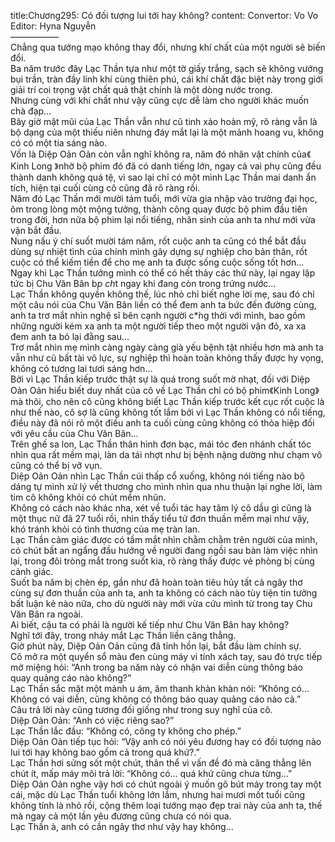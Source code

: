 title:Chương295: Có đối tượng lui tới hay không?
content:
Convertor: Vo Vo<br>Editor: Hyna Nguyễn<br>—————–<br>Chẳng qua tướng mạo không thay đổi, nhưng khí chất của một người sẽ biến đổi.<br>Ba năm trước đây Lạc Thần tựa như một tờ giấy trắng, sạch sẽ không vướng bụi trần, tràn đầy linh khí cùng thiên phú, cái khí chất đặc biệt này trong giới giải trí coi trọng vật chất quả thật chính là một dòng nước trong.<br>Nhưng cùng với khí chất như vậy cũng cực dễ làm cho người khác muốn chà đạp…<br>Bây giờ mặt mũi của Lạc Thần vẫn như cũ tinh xảo hoàn mỹ, rõ ràng vẫn là bộ dạng của một thiếu niên nhưng đáy mắt lại là một mảnh hoang vu, không có có một tia sáng nào.<br>Vốn là Diệp Oản Oản còn vẫn nghĩ không ra, năm đó nhân vật chính của《 Kinh Long 》nhờ bộ phim đó đã có danh tiếng lớn, ngay cả vai phụ cũng đều thành danh không quá tệ, vì sao lại chỉ có một mình Lạc Thần mai danh ẩn tích, hiện tại cuối cùng cô cũng đã rõ ràng rồi.<br>Năm đó Lạc Thần mới mười tám tuổi, mới vừa gia nhập vào trường đại học, ôm trong lòng một mộng tưởng, thành công quay được bộ phim đầu tiên trong đời, hơn nữa bộ phim lại nổi tiếng, nhân sinh của anh ta như mới vừa vặn bắt đầu.<br>Nung nấu ý chí suốt mười tám năm, rốt cuộc anh ta cũng có thể bắt đầu dùng sự nhiệt tình của chính mình gây dựng sự nghiệp cho bản thân, rốt cuộc có thể kiếm tiền để cho mẹ anh ta được sống cuộc sống tốt hơn…<br>Ngay khi Lạc Thần tưởng mình có thể có hết thảy các thứ này, lại ngay lập tức bị Chu Văn Bân b*p ch*t ngay khi đang còn trong trứng nước…<br>Lạc Thần không quyền không thế, lúc nhỏ chỉ biết nghe lời mẹ, sau đó chỉ một câu nói của Chu Văn Bân liền có thể đem anh ta bức đến đường cùng, anh ta trơ mắt nhìn nghệ sĩ bên cạnh người c*̀ng thời với mình, bao gồm những người kém xa anh ta một người tiếp theo một người vận đỏ, xa xa đem anh ta bỏ lại đằng sau…<br>Trơ mắt nhìn mẹ mình càng ngày càng già yếu bệnh tật nhiều hơn mà anh ta vẫn như cũ bất tài vô lực, sự nghiệp thì hoàn toàn không thấy được hy vọng, không có tương lai tươi sáng hơn…<br>Bởi vì Lạc Thần kiếp trước thật sự là quá trong suốt mờ nhạt, đối với Diệp Oản Oản hiểu biết duy nhất của cô về Lạc Thần chỉ có bộ phim《Kinh Long》mà thôi, cho nên cô cũng không biết Lạc Thần kiếp trước kết cục rốt cuộc là như thế nào, cô sợ là cũng không tốt lắm bởi vì Lạc Thần không có nổi tiếng, điều này đã nói rõ một điều anh ta cuối cùng cũng không có thỏa hiệp đối với yêu cầu của Chu Văn Bân…<br>Trên ghế sa lon, Lạc Thần thân hình đơn bạc, mái tóc đen nhánh chất tóc nhìn qua rất mềm mại, làn da tái nhợt như bị bệnh nặng dường như chạm vô cũng có thể bị vỡ vụn.<br>Diệp Oản Oản nhìn Lạc Thần cúi thấp cổ xuống, không nói tiếng nào bộ dáng tự mình xử lý vết thương cho mình nhìn qua nhu thuận lại nghe lời, làm tim cô không khỏi có chút mềm nhũn.<br>Không có cách nào khác nha, xét về tuổi tác hay tâm lý cô dầu gì cũng là một thục nữ đã 27 tuổi rồi, nhìn thấy tiểu tử đơn thuần mềm mại như vậy, khó tránh khỏi có tình thương của mẹ tràn lan.<br>Lạc Thần cảm giác được có tầm mắt nhìn chằm chằm trên người của mình, có chút bất an ngẩng đầu hướng về người đang ngồi sau bàn làm việc nhìn lại, trong đôi tròng mắt trong suốt kia, rõ ràng thấy được vẻ phòng bị cùng cảnh giác.<br>Suốt ba năm bị chèn ép, gần như đã hoàn toàn tiêu hủy tất cả ngây thơ cùng sự đơn thuần của anh ta, anh ta không có cách nào tùy tiện tin tưởng bất luận kẻ nào nữa, cho dù người này mới vừa cứu mình từ trong tay Chu Văn Bân ra ngoài.<br>Ai biết, cậu ta có phải là người kế tiếp như Chu Văn Bân hay không?<br>Nghĩ tới đây, trong nháy mắt Lạc Thần liền căng thẳng.<br>Giờ phút này, Diệp Oản Oản cũng đã tỉnh hồn lại, bắt đầu làm chính sự.<br>Cô mở ra một quyển sổ màu đen cùng máy vi tính xách tay, sau đó trực tiếp mở miệng hỏi: “Anh trong ba năm này có nhận vai diễn cùng thông báo quay quảng cáo nào không?”<br>Lạc Thần sắc mặt một mảnh u ám, âm thanh khàn khàn nói: “Không có… Không có vai diễn, cũng không có thông báo quay quảng cáo nào cả.”<br>Câu trả lời này cũng tương đối giống như trong suy nghĩ của cô.<br>Diệp Oản Oản: “Anh có việc riêng sao?”<br>Lạc Thần lắc đầu: “Không có, công ty không cho phép.”<br>Diệp Oản Oản tiếp tục hỏi: “Vậy anh có nói yêu đương hay có đối tượng nào lui tới hay không bao gồm cả trong quá khứ?.”<br>Lạc Thần hơi sửng sốt một chút, thân thể vì vấn đề đó mà căng thẳng lên chút ít, mấp máy môi trả lời: “Không có… quá khứ cũng chưa từng…”<br>Diệp Oản Oản nghe vậy hơi có chút ngoài ý muốn gõ bút máy trong tay một cái, mặc dù Lạc Thần tuổi không lớn lắm, nhưng hai mươi mốt tuổi cũng không tính là nhỏ rồi, cộng thêm loại tướng mạo đẹp trai này của anh ta, thế mà ngay cả một lần yêu đương cũng chưa có nói qua.<br>Lạc Thần à, anh có cần ngây thơ như vậy hay không…